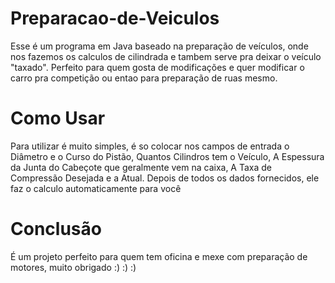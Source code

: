 # Preparacao-de-Veiculos

Esse é um programa em Java baseado na preparação de veículos, onde nos fazemos os calculos de cilindrada e tambem serve pra deixar o veículo "taxado".
Perfeito para quem gosta de modificações e quer modificar o carro pra competição ou entao para preparação de ruas mesmo.

# Como Usar
Para utilizar é muito simples, é so colocar nos campos de entrada o Diâmetro e o Curso do Pistão, Quantos Cilindros tem o Veículo, A Espessura da Junta do Cabeçote que geralmente vem na caixa, A Taxa de Compressão Desejada e a Atual. Depois de todos os dados fornecidos, ele faz o calculo automaticamente para você

# Conclusão
É um projeto perfeito para quem tem oficina e mexe com preparação de motores, muito obrigado :) :) :)
